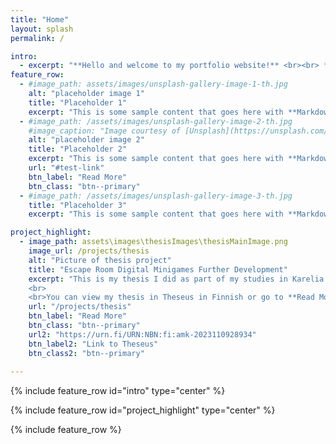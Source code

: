 ```yaml
---
title: "Home"
layout: splash
permalink: /

intro: 
  - excerpt: "**Hello and welcome to my portfolio website!** <br><br> **Work In Progress**"
feature_row:
  - #image_path: assets/images/unsplash-gallery-image-1-th.jpg
    alt: "placeholder image 1"
    title: "Placeholder 1"
    excerpt: "This is some sample content that goes here with **Markdown** formatting."
  - #image_path: /assets/images/unsplash-gallery-image-2-th.jpg
    #image_caption: "Image courtesy of [Unsplash](https://unsplash.com/)"
    alt: "placeholder image 2"
    title: "Placeholder 2"
    excerpt: "This is some sample content that goes here with **Markdown** formatting."
    url: "#test-link"
    btn_label: "Read More"
    btn_class: "btn--primary"
  - #image_path: /assets/images/unsplash-gallery-image-3-th.jpg
    title: "Placeholder 3"
    excerpt: "This is some sample content that goes here with **Markdown** formatting."

project_highlight:
  - image_path: assets\images\thesisImages\thesisMainImage.png
    image_url: /projects/thesis
    alt: "Picture of thesis project"
    title: "Escape Room Digital Minigames Further Development"
    excerpt: "This is my thesis I did as part of my studies in Karelia University of Applied Sciences. In my thesis I examined and further developed an Escape Room's Digital Minigames, which were used by University of Eastern Finland to research and develop computational thinking skills.
    <br>
    <br>You can view my thesis in Theseus in Finnish or go to **Read More** section for an English summary."
    url: "/projects/thesis"
    btn_label: "Read More"
    btn_class: "btn--primary"
    url2: "https://urn.fi/URN:NBN:fi:amk-2023110928934"
    btn_label2: "Link to Theseus"
    btn_class2: "btn--primary"
    
---
```


{% include feature_row id="intro" type="center" %}

{% include feature_row id="project_highlight" type="center" %}

{% include feature_row %}

